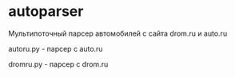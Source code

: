 # autoparser
Мультипоточный парсер автомобилей с сайта drom.ru и auto.ru

autoru.py - парсер с auto.ru

dromru.py - парсер с drom.ru

